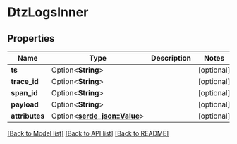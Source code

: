 # DtzLogsInner

## Properties

Name | Type | Description | Notes
------------ | ------------- | ------------- | -------------
**ts** | Option<**String**> |  | [optional]
**trace_id** | Option<**String**> |  | [optional]
**span_id** | Option<**String**> |  | [optional]
**payload** | Option<**String**> |  | [optional]
**attributes** | Option<[**serde_json::Value**](.md)> |  | [optional]

[[Back to Model list]](../README.md#documentation-for-models) [[Back to API list]](../README.md#documentation-for-api-endpoints) [[Back to README]](../README.md)


